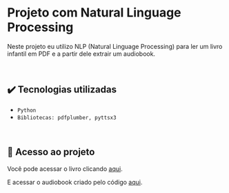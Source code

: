 # Projeto com Natural Linguage Processing
Neste projeto eu utilizo NLP (Natural Linguage Processing) para ler um livro infantil em PDF e a partir dele extrair um audiobook.

<br/>

## ✔️ Tecnologias utilizadas

- ``Python``
- ``Bibliotecas: pdfplumber, pyttsx3``

<br/>

## 📁 Acesso ao projeto
Você pode acessar o livro clicando [aqui]("https://github.com/jackesfranco/automacao_audiobook/blob/main/O%20elefante%20em%20apuros.pdf").

E acessar o audiobook criado pelo código [aqui](https://github.com/jackesfranco/automacao_audiobook/raw/main/O%20Elefante%20em%20Apuros.mp3).
